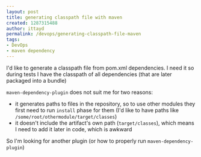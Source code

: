 ```yaml
---
layout: post
title: generating classpath file with maven
created: 1287315488
author: ittayd
permalink: /devops/generating-classpath-file-maven
tags:
- DevOps
- maven dependency
---
```

<div class="post-text">
<p>I'd like to generate a classpath file from pom.xml  dependencies. I need it so during tests I have the classpath of all  dependencies (that are later packaged into a bundle)</p>
<p><code>maven-dependency-plugin</code> does not suit me for two reasons:</p>
<ul>
    <li>it generates paths to files in the repository, so to use other modules they first need to run <code>install</code> phase for them (I'd like to have paths like <code>/some/root/othermodule/target/classes</code>)</li>
    <li>it doesn't include the artifact's own path (<code>target/classes</code>), which means I need to add it later in code, which is awkward</li>
</ul>
<p>So I'm looking for another plugin (or how to properly run <code>maven-dependency-plugin</code>)</p>
</div>
